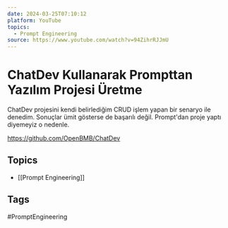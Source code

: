 ```yaml
---
date: 2024-03-25T07:10:12
platform: YouTube
topics:
  - Prompt Engineering
source: https://www.youtube.com/watch?v=94ZihrRJJmU
---
```

# ChatDev Kullanarak Prompttan Yazılım Projesi Üretme

ChatDev projesini kendi belirlediğim CRUD işlem yapan bir senaryo ile denedim. Sonuçlar ümit gösterse de başarılı değil. Prompt'dan proje yaptı diyemeyiz o nedenle.

https://github.com/OpenBMB/ChatDev

## Topics
- [[Prompt Engineering]]

## Tags
#PromptEngineering
